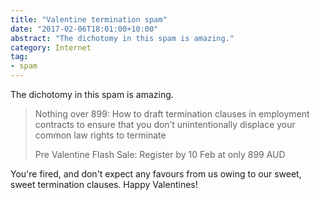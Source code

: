 ```yaml
---
title: "Valentine termination spam"
date: "2017-02-06T18:01:00+10:00"
abstract: "The dichotomy in this spam is amazing."
category: Internet
tag:
- spam
---
```

The dichotomy in this spam is amazing.

> Nothing over 899: How to draft termination clauses in employment contracts to ensure that you don’t unintentionally displace your common law rights to terminate  
> 
> Pre Valentine Flash Sale: Register by 10 Feb at only 899 AUD

You're fired, and don't expect any favours from us owing to our sweet, sweet termination clauses. Happy Valentines!

